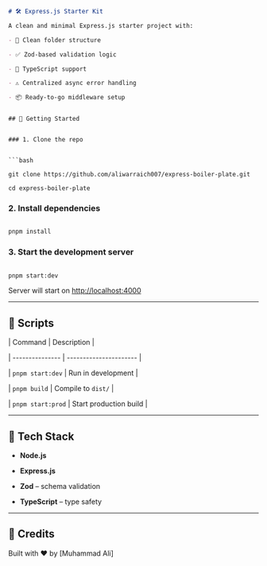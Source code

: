 ```markdown
# 🛠️ Express.js Starter Kit

A clean and minimal Express.js starter project with:

- 📁 Clean folder structure

- ✅ Zod-based validation logic

- 🚀 TypeScript support

- ⚠️ Centralized async error handling

- 📦 Ready-to-go middleware setup
```

````

## 🚀 Getting Started


### 1. Clone the repo


```bash

git clone https://github.com/aliwarraich007/express-boiler-plate.git

cd express-boiler-plate

````

### 2. Install dependencies

```bash

pnpm install

```

### 3. Start the development server

```bash

pnpm start:dev

```

Server will start on [http://localhost:4000](http://localhost:4000)

---

## 📌 Scripts

| Command | Description |

| --------------- | ---------------------- |

| `pnpm start:dev` | Run in development |

| `pnpm build` | Compile to `dist/` |

| `pnpm start:prod` | Start production build |

---

## 🧱 Tech Stack

- **Node.js**

- **Express.js**

- **Zod** – schema validation

- **TypeScript** – type safety

---

## 🙌 Credits

Built with ❤️ by \[Muhammad Ali]
